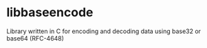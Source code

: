 # libbaseencode
Library written in C for encoding and decoding data using base32 or base64 (RFC-4648)
